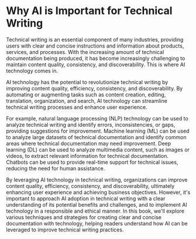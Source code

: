 Why AI is Important for Technical Writing
=======================================================

Technical writing is an essential component of many industries, providing users with clear and concise instructions and information about products, services, and processes. With the increasing amount of technical documentation being produced, it has become increasingly challenging to maintain content quality, consistency, and discoverability. This is where AI technology comes in.

AI technology has the potential to revolutionize technical writing by improving content quality, efficiency, consistency, and discoverability. By automating or augmenting tasks such as content creation, editing, translation, organization, and search, AI technology can streamline technical writing processes and enhance user experience.

For example, natural language processing (NLP) technology can be used to analyze technical writing and identify errors, inconsistencies, or gaps, providing suggestions for improvement. Machine learning (ML) can be used to analyze large datasets of technical documentation and identify common areas where technical documentation may need improvement. Deep learning (DL) can be used to analyze multimedia content, such as images or videos, to extract relevant information for technical documentation. Chatbots can be used to provide real-time support for technical issues, reducing the need for human assistance.

By leveraging AI technology in technical writing, organizations can improve content quality, efficiency, consistency, and discoverability, ultimately enhancing user experience and achieving business objectives. However, it's important to approach AI adoption in technical writing with a clear understanding of its potential benefits and challenges, and to implement AI technology in a responsible and ethical manner. In this book, we'll explore various techniques and strategies for creating clear and concise documentation with technology, helping readers understand how AI can be leveraged to improve technical writing practices.
